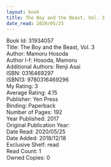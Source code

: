 ```yaml
---
layout: book
title: The Boy and the Beast, Vol. 3
date_read: 2020/05/25
---
```


Book Id: 31934057<br />
Title: The Boy and the Beast, Vol. 3<br />
Author: Mamoru Hosoda<br />
Author l-f: Hosoda, Mamoru<br />
Additional Authors: Renji Asai<br />
ISBN: 0316469297<br />
ISBN13: 9780316469296<br />
My Rating: 3<br />
Average Rating: 4.15<br />
Publisher: Yen Press<br />
Binding: Paperback<br />
Number of Pages: 192<br />
Year Published: 2017<br />
Original Publication Year: <br />
Date Read: 2020/05/25<br />
Date Added: 2018/12/18<br />
Exclusive Shelf: read<br />
Read Count: 1<br />
Owned Copies: 0<br />

